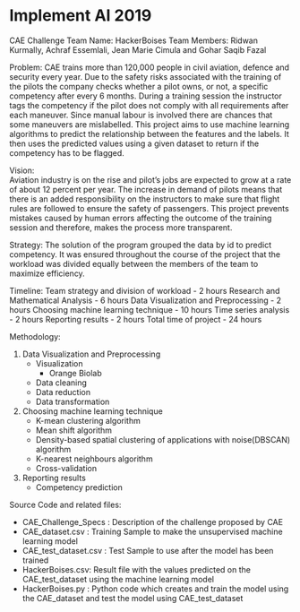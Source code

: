 # Implement AI 2019
CAE Challenge
Team Name: HackerBoises
Team Members: Ridwan Kurmally, Achraf Essemlali, Jean Marie Cimula and Gohar Saqib Fazal

Problem:
CAE trains more than 120,000 people in civil aviation, defence and security every year. Due to the safety risks associated with the training of the pilots the company checks whether a pilot owns, or not, a specific competency after every 6 months. During a training session the instructor tags the competency if the pilot does not comply with all requirements after each maneuver. Since manual labour is involved there are chances that some maneuvers are mislabelled. This project aims to use machine learning algorithms to predict the relationship between the features and the labels. It then uses the predicted values using a given dataset to return if the competency has to be flagged.  

Vision:  
Aviation industry is on the rise and pilot’s jobs are expected to grow at a rate of about 12 percent per year. The increase in demand of pilots means that there is an added responsibility on the instructors to make sure that flight rules are followed to ensure the safety of passengers. This project prevents mistakes caused by human errors affecting the outcome of the training session and therefore, makes the process more transparent.

Strategy:
The solution of the program grouped the data by id to predict competency. It was ensured throughout the course of the project that the workload was divided equally between the members of the team to maximize efficiency.


Timeline:
Team strategy and division of workload - 2 hours
Research and Mathematical Analysis - 6 hours
Data Visualization and Preprocessing - 2 hours
Choosing machine learning technique - 10 hours
Time series analysis - 2 hours
Reporting results - 2 hours
Total time of project - 24 hours


Methodology:
1. Data Visualization and Preprocessing
   * Visualization
      * Orange Biolab
   * Data cleaning
   * Data reduction
   * Data transformation
2. Choosing machine learning technique
   * K-mean clustering algorithm
   * Mean shift algorithm
   * Density-based spatial clustering of applications with noise(DBSCAN) algorithm
   * K-nearest neighbours algorithm
   * Cross-validation
3. Reporting results
   * Competency prediction 

Source Code and related files: 

- CAE_Challenge_Specs : Description of the challenge proposed by CAE
- CAE_dataset.csv : Training Sample to make the unsupervised machine learning model
- CAE_test_dataset.csv : Test Sample to use after the model has been trained
- HackerBoises.csv: Result file with the values predicted on the CAE_test_dataset using the machine learning model
- HackerBoises.py : Python code which creates and train the model using the CAE_dataset and test the model using CAE_test_dataset


